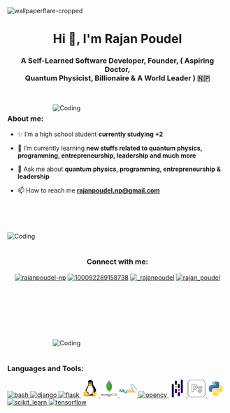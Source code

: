 
![wallpaperflare-cropped](https://github.com/user-attachments/assets/8f209e87-1d6c-4a2d-8160-bf40b1c8937a)

<h1 align="center"> Hi 👋, I'm Rajan Poudel</h1>
<h3 align="center">A Self-Learned Software Developer, Founder, ( Aspiring Doctor, <br> Quantum Physicist, Billionaire & A World Leader ) 🇳🇵</h3>
<br>
<br>
<img align="right" alt="Coding" width="400" src="https://github.com/user-attachments/assets/ac012f82-630e-4f7c-8667-22d67b874225">
<h3 align="left">About me:</h3>

- ✨ I’m a high school student **currently studying +2**
  
- 🌱 I’m currently learning **new stuffs related to quantum physics, programming, entrepreneurship, leadership and much more**

- 💬 Ask me about **quantum physics, programming, entrepreneurship & leadership**

- 📫 How to reach me **rajanpoudel.np@gmail.com**
<br>
<br>
<br>
<br>
<img align="left" alt="Coding" width="400" src="https://metricool.com/wp-content/uploads/socialmedia-1.gif">
<br>
<br>
<h3 align="center">Connect with me:</h3>
<p align="center">
  <a href="https://www.linkedin.com/in/rajanpoudel-np/" target="blank"><img align="center" src="https://github.com/rahuldkjain/github-profile-readme-generator/blob/master/src/images/icons/Social/linked-in-alt.svg" alt="rajanpoudel-np" height="30" width="40" /></a>
<a href="https://fb.com/100092289158738" target="blank"><img align="center" src="https://raw.githubusercontent.com/rahuldkjain/github-profile-readme-generator/master/src/images/icons/Social/facebook.svg" alt="100092289158738" height="30" width="40" /></a>
<a href="https://instagram.com/_rajanpoudel" target="blank"><img align="center" src="https://raw.githubusercontent.com/rahuldkjain/github-profile-readme-generator/master/src/images/icons/Social/instagram.svg" alt="_rajanpoudel" height="30" width="40" /></a>
<a href="https://www.youtube.com/c/rajan_poudel" target="blank"><img align="center" src="https://raw.githubusercontent.com/rahuldkjain/github-profile-readme-generator/master/src/images/icons/Social/youtube.svg" alt="rajan_poudel" height="30" width="40" /></a> 
</p>
<br>
<br>
<br>
<br>
<br>
<br>
<br>

<img align="right" alt="Coding" width="400" src="https://github.com/user-attachments/assets/7954eb75-8d6c-440b-990a-263026f20bda">
<br>
<br>
<h3 align="left">Languages and Tools:</h3>
<p align="left"> <a href="https://www.gnu.org/software/bash/" target="_blank" rel="noreferrer"> <img src="https://www.vectorlogo.zone/logos/gnu_bash/gnu_bash-icon.svg" alt="bash" width="40" height="40"/> </a> <a href="https://www.djangoproject.com/" target="_blank" rel="noreferrer"> <img src="https://cdn.worldvectorlogo.com/logos/django.svg" alt="django" width="40" height="40"/> </a> <a href="https://flask.palletsprojects.com/" target="_blank" rel="noreferrer"> <img src="https://www.vectorlogo.zone/logos/pocoo_flask/pocoo_flask-icon.svg" alt="flask" width="40" height="40"/> </a> <a href="https://www.linux.org/" target="_blank" rel="noreferrer"> <img src="https://raw.githubusercontent.com/devicons/devicon/master/icons/linux/linux-original.svg" alt="linux" width="40" height="40"/> </a> <a href="https://www.mongodb.com/" target="_blank" rel="noreferrer"> <img src="https://raw.githubusercontent.com/devicons/devicon/master/icons/mongodb/mongodb-original-wordmark.svg" alt="mongodb" width="40" height="40"/> </a> <a href="https://www.mysql.com/" target="_blank" rel="noreferrer"> <img src="https://raw.githubusercontent.com/devicons/devicon/master/icons/mysql/mysql-original-wordmark.svg" alt="mysql" width="40" height="40"/> </a> <a href="https://opencv.org/" target="_blank" rel="noreferrer"> <img src="https://www.vectorlogo.zone/logos/opencv/opencv-icon.svg" alt="opencv" width="40" height="40"/> </a> <a href="https://pandas.pydata.org/" target="_blank" rel="noreferrer"> <img src="https://raw.githubusercontent.com/devicons/devicon/2ae2a900d2f041da66e950e4d48052658d850630/icons/pandas/pandas-original.svg" alt="pandas" width="40" height="40"/> </a> <a href="https://www.photoshop.com/en" target="_blank" rel="noreferrer"> <img src="https://raw.githubusercontent.com/devicons/devicon/master/icons/photoshop/photoshop-line.svg" alt="photoshop" width="40" height="40"/> </a> <a href="https://www.python.org" target="_blank" rel="noreferrer"> <img src="https://raw.githubusercontent.com/devicons/devicon/master/icons/python/python-original.svg" alt="python" width="40" height="40"/> </a> <a href="https://scikit-learn.org/" target="_blank" rel="noreferrer"> <img src="https://upload.wikimedia.org/wikipedia/commons/0/05/Scikit_learn_logo_small.svg" alt="scikit_learn" width="40" height="40"/> </a> <a href="https://www.tensorflow.org" target="_blank" rel="noreferrer"> <img src="https://www.vectorlogo.zone/logos/tensorflow/tensorflow-icon.svg" alt="tensorflow" width="40" height="40"/> </a> </p>
